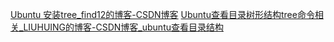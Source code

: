 [Ubuntu 安装tree_find12的博客-CSDN博客](https://blog.csdn.net/qq_31918961/article/details/88430368)
[Ubuntu查看目录树形结构tree命令相关_LIUHUING的博客-CSDN博客_ubuntu查看目录结构](https://blog.csdn.net/qq_42538455/article/details/114325115)